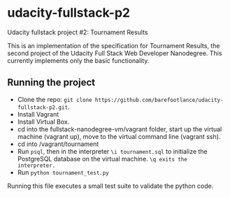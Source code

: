 # udacity-fullstack-p2
Udacity fullstack project #2: Tournament Results

This is an implementation of the specification for Tournament Results, the second project of the Udacity Full Stack Web Developer Nanodegree. This currently implements only the basic functionality.

## Running the project

* Clone the repo: `git clone https://github.com/barefootlance/udacity-fullstack-p2.git`.
* Install Vagrant
* Install Virtual Box.
* cd into the fullstack-nanodegree-vm/vagrant folder, start up the virtual machine (vagrant up), move to the virtual command line (vagrant ssh).
* cd into /vagrant/tournament
* Run `psql`, then in the interpreter `\i tournament.sql` to initialize the PostgreSQL database on the virtual machine. `\q exits the interpreter.`
* Run `python tournament_test.py`

Running this file executes a small test suite to validate the python code.
